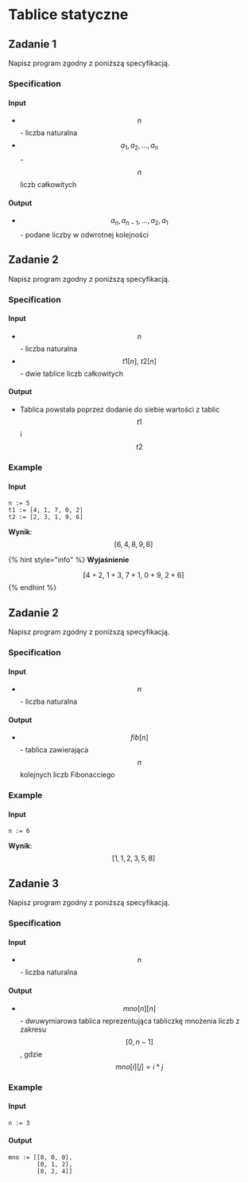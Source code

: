 # Tablice statyczne

## Zadanie 1

Napisz program zgodny z poniższą specyfikacją.

### Specification

#### Input

* $$n$$ - liczba naturalna
* $$a_1,a_2,\dots,a_n$$ - $$n$$ liczb całkowitych

#### Output

* $$a_n,a_{n-1},\dots,a_2,a_1$$ - podane liczby w odwrotnej kolejności

## Zadanie 2

Napisz program zgodny z poniższą specyfikacją.

### Specification

#### Input

* $$n$$ - liczba naturalna
* $$t1[n],\ t2[n]$$ - dwie tablice liczb całkowitych

#### Output

* Tablica powstała poprzez dodanie do siebie wartości z tablic $$t1$$ i $$t2$$ 

### Example

#### Input

```
n := 5
t1 := [4, 1, 7, 0, 2]
t2 := [2, 3, 1, 9, 6]
```

**Wynik**: $$[6, 4, 8, 9, 8]$$ 

{% hint style="info" %}
**Wyjaśnienie**

$$[4+2,\ 1+3,\ 7+1,\ 0+9,\ 2+6]$$ 
{% endhint %}

## Zadanie 2

Napisz program zgodny z poniższą specyfikacją.

### Specification

#### Input

* $$n$$ - liczba naturalna

#### Output

* $$fib[n]$$ - tablica zawierająca $$n$$ kolejnych liczb Fibonacciego

### Example

#### Input

```
n := 6
```

**Wynik**: $$[1,1,2,3,5,8]$$ 

## Zadanie 3

Napisz program zgodny z poniższą specyfikacją.

### Specification

#### Input

* $$n$$ - liczba naturalna

#### Output

* $$mno[n][n]$$ - dwuwymiarowa tablica reprezentująca tabliczkę mnożenia liczb z zakresu $$[0,n-1]$$, gdzie $$mno[i][j]=i*j$$

### Example

#### Input

```
n := 3
```

#### Output

```
mno := [[0, 0, 0],
        [0, 1, 2],
        [0, 2, 4]]
```
